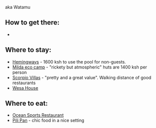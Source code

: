 aka Watamu

## How to get there:
* 

## Where to stay:
* [Hemingways](https://www.hemingways-collection.com) - 1600 ksh to use the pool for non-guests. 
* [Milda eco camp](mildaecocamp.com) - "rickety but atmospheric" huts are 1400 ksh per person
* [Scorpio Villas](scorpio-villas.com) - "pretty and a great value". Walking distance of good restaurants
* [Wesa House](https://www.kilifiwesabeachhouse.com)

## Where to eat:
* [Ocean Sports Restaurant](https://www.tripadvisor.com/Restaurant_Review-g661279-d7316193-Reviews-The_Ocean_Sports_Restaurant-Watamu_Coast_Province.html)
* [Pili Pan](https://www.tripadvisor.com/Restaurant_Review-g661279-d5049996-Reviews-Pilipan_Restaurant_Watamu-Watamu_Coast_Province.html) - chic food in a nice setting